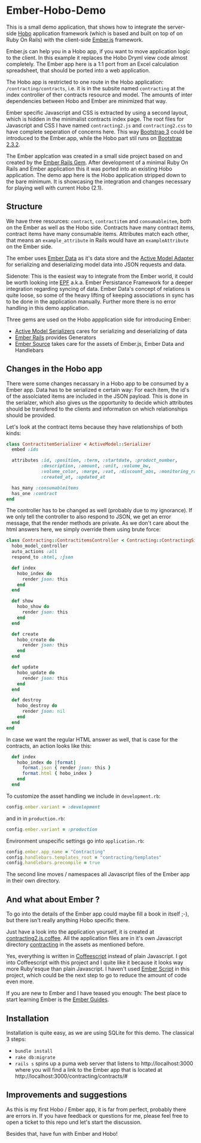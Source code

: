 # Ember-Hobo-Demo

This is a small demo application, that shows how to integrate the server-side [Hobo](http://www.hobocentral.net/) application framework
(which is based and built on top of on Ruby On Rails) with the client-side [Ember.js](http://emberjs.com/) framework.

Ember.js can help you in a Hobo app, if you want to move application logic to the client.
In this example it replaces the Hobo Dryml view code almost completely. The Ember app here is a 1:1 port from an Excel calculation spreadsheet,
that should be ported into a web application.

The Hobo app is restricted to one route in the Hobo application: `/contracting/contracts`, i.e. it is in the
subsite named `contracting` at the index controller of ther contracts resource and model.
The amounts of inter dependencies between Hobo and Ember are minimized that way.

Ember specific Javascript and CSS is extracted by using a second layout, which is hidden in the minimalist contracts index page.
The root files for Javascript and CSS I have named `contracting2.js` and `contracting2.css` to have complete seperation of concerns here.
This way [Bootstrap 3](http://getbootstrap.com/) could be introduced to the Ember.app, while the Hobo part stil runs on
[Bootstrap 2.3.2](http://getbootstrap.com/2.3.2/).

The Ember applcation was created in a small side project based on and created by the [Ember Rails Gem](https://github.com/emberjs/ember-rails).
After development of a minimal Ruby On Rails and Ember application this it was ported into an existing Hobo application. The demo app here
is the Hobo application stripped down to the bare minimum.
It is showcasing the integration and changes necessary for playing well with current Hobo (2.1).

## Structure

We have three resources: `contract`, `contractitem` and `consumableitem`, both on the Ember as well as the Hobo side.
Contracts have many contract items, contract items have many consumable items. Attributes match each other, that means an `example_attribute`
in Rails would have an `exampleAttribute` on the Ember side.

The ember uses [Ember Data](https://github.com/emberjs/data) as it's data store and the [Active Model Adapter](http://emberjs.com/api/data/classes/DS.ActiveModelAdapter.html) for serializing and deserializing model data into JSON requests and data.

Sidenote: This is the easiest way to integrate from the Ember world, it could be worth looking inte [EPF](http://epf.io/) a.k.a.
Ember Persistance Framework for a deeper integration regarding syncing of data. Ember Data's concept of relations is quite loose, so some
of the heavy lifting of keeping associations in sync has to be done in the application manually. Further more there is no error handling
in this demo application.

Three gems are used on the Hobo appplication side for introducing Ember:
* [Active Model Serializers](https://github.com/rails-api/active_model_serializers) cares for serializing and deserializing of data
* [Ember Rails](https://github.com/emberjs/ember-rails) provides Generators
* [Ember Source](https://rubygems.org/gems/ember-source) takes care for the assets of Ember.js, Ember Data and Handlebars

## Changes in the Hobo app

There were some changes necassary in a Hobo app to be consumed by a Ember app.
Data has to be serialized e certain way: For each item, the id's of the assolciated items are included in the JSON payload.
This is done in the serialzer, which also gives us the opportunity to decide which attributes should be transfered to the clients and
information on which relationships should be provided.

Let's look at the contract items because they have relationships of both kinds:
```ruby
class ContractitemSerializer < ActiveModel::Serializer
  embed :ids

  attributes :id, :position, :term, :startdate, :product_number,
             :description, :amount, :unit, :volume_bw,
             :volume_color, :marge, :vat, :discount_abs, :monitoring_rate,
             :created_at, :updated_at

  has_many :consumableitems
  has_one :contract
end
```

The controller has to be changed as well (probably due to my ignorance).
If we only tell the controller to also respond to JSON, we get an error message, that the render methods are private.
As we don't care about the html answers here, we simply override them using brute force:

```ruby
class Contracting::ContractitemsController < Contracting::ContractingSiteController
  hobo_model_controller
  auto_actions :all
  respond_to :html, :json

  def index
    hobo_index do
      render json: this
    end
  end

  def show
    hobo_show do
      render json: this
    end
  end

  def create
    hobo_create do
      render json: this
    end
  end

  def update
    hobo_update do
      render json: this
    end
  end

  def destroy
    hobo_destroy do
      render json: nil
    end
  end
end
```

In case we want the regular HTML answer as well, that is case for the contracts, an action looks like this:

```ruby
  def index
    hobo_index do |format|
      format.json { render json: this }
      format.html { hobo_index }
    end
  end
```

To customize the asset handling we include in `development.rb`:
```ruby
config.ember.variant = :development
```

and in in `production.rb`:
```ruby
config.ember.variant = :production
```

Environment unspecific settings go into `application.rb`:
```ruby
config.ember.app_name = "Contracting"
config.handlebars.templates_root = "contracting/templates"
config.handlebars.precompile = true
```

The second line moves / namespaces all Javascript files of the Ember app in their own directory.

## And what about Ember ?

To go into the details of the Ember app could maybe fill a book in itself ;-), but there isn't really anything Hobo specific there.

Just have a look into the application yourself, it is created at
[contracting2.js.coffee](https://github.com/informatom/ember-hobo-demo/blob/master/app/assets/javascripts/contracting2.js.coffee).
All the application files are in it's own Javascript directory
[contracting](https://github.com/informatom/ember-hobo-demo/tree/master/app/assets/javascripts/contracting) in the assets as mentioned before.

Yes, everything is written in [Coffeescript](http://coffeescript.org/) instead of plain Javascript. I got into Coffeescript with this project
and I quite like it because it looks way more Ruby'esque than plain Javascript. I haven't used [Ember Script](http://emberscript.com/) in
this project, which could be the next step to go to reduce the amount of code even more.

If you are new to Ember and I have teased you enough:
The best place to start learning Ember is the [Ember Guides](http://emberjs.com/guides/).

## Installation

Installation is quite easy, as we are using SQLite for this demo.
The classical 3 steps:
* `bundle install`
* `rake db:migrate`
* `rails s`
spins up a puma web server that listens to http://localhost:3000 where you will find a link to the Ember app that is located at
http://localhost:3000/contracting/contracts/#


## Improvements and suggestions

As this is my first Hobo / Ember app, it is far from perfect, probably there are errors in.
If you have feedback or questions for me, please feel free to open a ticket to this repo und let's start the discussion.

Besides that, have fun with Ember and Hobo!